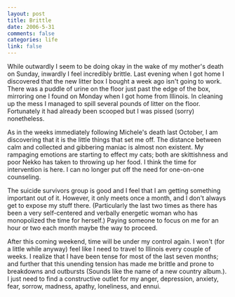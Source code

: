 ```yaml
--- 
layout: post
title: Brittle
date: 2006-5-31
comments: false
categories: life
link: false
---
```

While outwardly I seem to be doing okay in the wake of my mother's death on Sunday, inwardly I feel incredibly brittle. Last evening when I got home I discovered that the new litter box I bought a week ago isn't going to work. There was a puddle of urine on the floor just past the edge of the box, mirroring one I found on Monday when I got home from Illinois. In cleaning up the mess I managed to spill several pounds of litter on the floor. Fortunately it had already been scooped but I was pissed (sorry) nonetheless.

As in the weeks immediately following Michele's death last October, I am discovering that it is the little things that set me off. The distance between calm and collected and gibbering maniac is almost non existent. My rampaging emotions are starting to effect my cats; both are skittishness and poor Nekko has taken to throwing up her food. I think the time for intervention is here. I can no longer put off the need for one-on-one counseling.

The suicide survivors group is good and I feel that I am getting something important out of it. However, it only meets once a month, and I don't always get to expose my stuff there. (Particularly the last two times as there has been a very self-centered and verbally energetic woman who has monopolized the time for herself.) Paying someone to focus on me for an hour or two each month maybe the way to proceed.

After this coming weekend, time will be under my control again. I won't (for a little while anyway) feel like I need to travel to Illinois every couple of weeks. I realize that I have been tense for most of the last seven months; and further that this unending tension has made me brittle and prone to breakdowns and outbursts (Sounds like the name of a new country album.). I just need to find a constructive outlet for my anger, depression, anxiety, fear, sorrow, madness, apathy, loneliness, and ennui.

